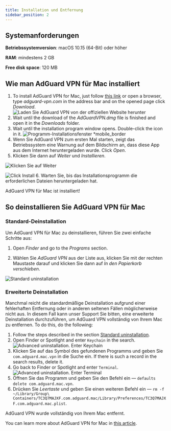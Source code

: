 ```yaml
---
title: Installation und Entfernung
sidebar_position: 2
---
```


## Systemanforderungen

**Betriebssystemversion**: macOS 10.15 (64-Bit) oder höher

**RAM**: mindestens 2 GB

**Free disk space**: 120 MB

## Wie man AdGuard VPN für Mac installiert

1. To install AdGuard VPN for Mac, just follow [this link](https://agrd.io/mac_vpn) or open a browser, type *adguard-vpn.com* in the address bar and on the opened page click *Download*. ![Laden Sie AdGuard VPN von der offiziellen Website herunter](https://cdn.adguardvpn.com/public/Adguard/kb/vpn-install/mac-install-en.png)
2. Wait until the download of the *AdGuardVPN.dmg* file is finished and open it in the *Downloads* folder.
3. Wait until the installation program window opens. Double-click the icon in it. ![Programm-Installationsfenster *mobile_border](https://cdn.adguardvpn.com/public/Adguard/kb/vpn-install/mac-install-ru-1.png)
4. Wenn Sie AdGuard VPN zum ersten Mal starten, zeigt das Betriebssystem eine Warnung auf dem Bildschirm an, dass diese App aus dem Internet heruntergeladen wurde. Click *Open*.
5. Klicken Sie dann auf *Weiter* und *Installieren*.

![Klicken Sie auf Weiter](https://cdn.adguardvpn.com/public/Adguard/kb/vpn-install/.mac-install-2-en~imageoptim.png)

![Click Install](https://cdn.adguardvpn.com/public/Adguard/kb/vpn-install/mac-install-3-en.png)
6. Warten Sie, bis das Installationsprogramm die erforderlichen Dateien heruntergeladen hat.

AdGuard VPN für Mac ist installiert!

## So deinstallieren Sie AdGuard VPN für Mac

### Standard-Deinstallation

Um AdGuard VPN für Mac zu deinstallieren, führen Sie zwei einfache Schritte aus:

1. Open *Finder* and go to the *Programs* section.

2. Wählen Sie *AdGuard VPN* aus der Liste aus, klicken Sie mit der rechten Maustaste darauf und klicken Sie dann auf *In den Papierkorb verschieben*.

![Standard uninstallation](https://cdn.adguardvpn.com/public/Adguard/kb/vpn-install/mac-uninstall-1-en.png)

### Erweiterte Deinstallation

Manchmal reicht die standardmäßige Deinstallation aufgrund einer fehlerhaften Entfernung oder in anderen seltenen Fällen möglicherweise nicht aus. In diesem Fall kann unser Support Sie bitten, eine erweiterte Deinstallation durchzuführen, um AdGuard VPN vollständig von Ihrem Mac zu entfernen. To do this, do the following:

1. Follow the steps described in the section [Standard uninstallation](#how-to-uninstall-adguard-vpn-for-mac).
2. Open Finder or Spotlight and enter `Keychain` in the search. ![Advanced uninstallation. Enter Keychain](https://cdn.adguardvpn.com/public/Adguard/kb/vpn-install/mac-key-chain-en.png)
3. Klicken Sie auf das Symbol des gefundenen Programms und geben Sie `com.adguard.mac.vpn` in die Suche ein. If there is such a record in the search results, delete it.
4. Go back to Finder or Spotlight and enter `Terminal`. ![Advanced uninstallation. Enter Terminal](https://cdn.adguardvpn.com/public/Adguard/kb/vpn-install/mac-terminal-en.png)
5. Öffnen Sie das Programm und geben Sie den Befehl ein — `defaults delete com.adguard.mac.vpn`.
6. Drücken Sie *Leertaste* und geben Sie einen weiteren Befehl ein — `rm -f ~/Library/Group\ Containers/TC3Q7MAJXF.com.adguard.mac/Library/Preferences/TC3Q7MAJXF.com.adguard.mac.plist`.

AdGuard VPN wurde vollständig von Ihrem Mac entfernt.

You can learn more about AdGuard VPN for Mac in [this article](/adguard-vpn-for-mac/overview).
